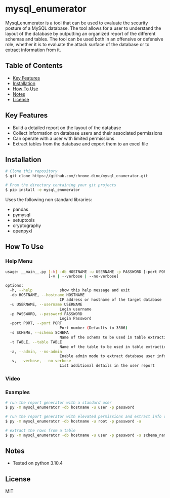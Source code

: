 # mysql_enumerator 

Mysql_enumerator is a tool that can be used to evaluate the security posture of a MySQL database. The tool allows for a user to understand the layout of the database by outputting an organized report of the different schemas and tables. The tool can be used both in an offensive or defensive role, whether it is to evaluate the attack surface of the database or to extract information from it. 


## Table of Contents
* <a href="#key-features">Key Features</a></br>
* <a href="#installation">Installation</a></br>
* <a href="#how-to-use">How To Use</a> </br>
* <a href="#notes">Notes</a></br>
* <a href="#license">License</a>


## Key Features

* Build a detailed report on the layout of the database
* Collect information on database users and their associated permissions
* Can operate with a user with limited permissions  
* Extract tables from the database and export them to an excel file


## Installation

```bash
# Clone this repository
$ git clone https://github.com/chrome-dino/mysql_enumerator.git

# From the directory containing your git projects
$ pip install -e mysql_enumerator
```

Uses the following non standard libraries:
* pandas
* pymysql
* setuptools
* cryptography
* openpyxl


## How To Use

### Help Menu

```bash
usage: __main__.py [-h] -db HOSTNAME -u USERNAME -p PASSWORD [-port PORT] [-s SCHEMA] [-t TABLE] [-a | --admin | --no-admin]
                   [-v | --verbose | --no-verbose]

options:
  -h, --help            show this help message and exit
  -db HOSTNAME, --hostname HOSTNAME
                        IP address or hostname of the target database
  -u USERNAME, --username USERNAME
                        Login username
  -p PASSWORD, --password PASSWORD
                        Login Password
  -port PORT, --port PORT
                        Port number (Defaults to 3306)
  -s SCHEMA, --schema SCHEMA
                        Name of the schema to be used in table extraction mode. Requires the table option
  -t TABLE, --table TABLE
                        Name of the table to be used in table extraction mode. Requires the schema option
  -a, --admin, --no-admin
                        Enable admin mode to extract database user info. Requires admin credentials
  -v, --verbose, --no-verbose
                        List additional details in the user report
```

### Video



### Examples

```bash
# run the report generator with a standard user
$ py -m mysql_enumerator -db hostname -u user -p password

# run the report generator with elevated permissions and extract info on database users
$ py -m mysql_enumerator -db hostname -u root -p password -a

# extract the rows from a table
$ py -m mysql_enumerator -db hostname -u user -p password -s schema_name -t table_name1,table_name2
```


## Notes

* Tested on python 3.10.4


## License

MIT
